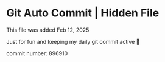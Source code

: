 # Git Auto Commit | Hidden File

This file was added Feb 12, 2025

Just for fun and keeping my daily git commit active 🤪

commit number: 896910
